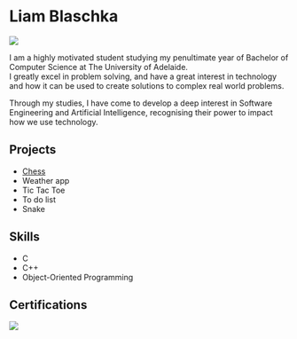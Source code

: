 # Liam Blaschka
<a href="https://www.linkedin.com/in/liam-blaschka-549110282/"><img src="https://img.shields.io/badge/-LinkedIn-0072b1?&style=for-the-badge&logo=linkedin&logoColor=white"/></a>

I am a highly motivated student studying my penultimate year of Bachelor of Computer Science at The University of Adelaide.<br>
I greatly excel in problem solving, and have a great interest in technology and how it can be used to create solutions to complex real world problems.

Through my studies, I have come to develop a deep interest in Software Engineering and Artificial Intelligence, recognising their power to impact how we use technology.

## Projects
- <a href="https://github.com/liamblaschka/Chess">Chess</a>
- Weather app
- Tic Tac Toe
- To do list
- Snake

## Skills
- C
- C++
- Object-Oriented Programming

## Certifications
<div>
<a href="https://learn.microsoft.com/en-au/users/liamblaschka-6467/credentials/b33ccad408549495"><img src="https://img.shields.io/badge/-Microsoft_Certified:_Azure_AI_Fundamentals-0078D4?style=for-the-badge&logo=microsoft&logoColor=white"/></a>
</div>
